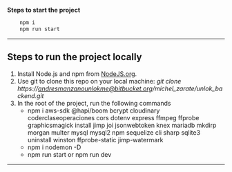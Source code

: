 **Steps to start the project**

```sh
	npm i 
	npm run start
```

---

## Steps to run the project locally
1. Install Node.js and npm from [NodeJS.org](https://nodejs.org/en/).
2. Use git to clone this repo on your local machine:
*git clone https://andresmanzanounlokme@bitbucket.org/michel_zarate/unlok_backend.git* 
3. In the root of the project, run the following commands
    - npm i aws-sdk @hapi/boom bcrypt cloudinary coderclaseoperaciones cors dotenv express ffmpeg ffprobe graphicsmagick install jimp joi jsonwebtoken knex mariadb mkdirp morgan multer mysql mysql2 npm sequelize cli sharp sqlite3 uninstall winston ffprobe-static jimp-watermark 
    - npm i nodemon -D
    - npm run start or npm run dev

---
